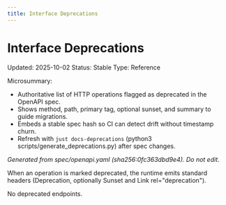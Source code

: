 ```yaml
---
title: Interface Deprecations
---
```


<!-- generated by scripts/generate_deprecations.py; do not edit by hand (source ts: 2025-10-09T12:42:46+02:00) -->

# Interface Deprecations

Updated: 2025-10-02
Status: Stable
Type: Reference

Microsummary:
- Authoritative list of HTTP operations flagged as deprecated in the OpenAPI spec.
- Shows method, path, primary tag, optional sunset, and summary to guide migrations.
- Embeds a stable spec hash so CI can detect drift without timestamp churn.
- Refresh with `just docs-deprecations` (python3 scripts/generate_deprecations.py) after spec changes.

_Generated from spec/openapi.yaml (sha256:0fc363dbd9e4). Do not edit._

When an operation is marked deprecated, the runtime emits standard headers (Deprecation, optionally Sunset and Link rel="deprecation").

No deprecated endpoints.
